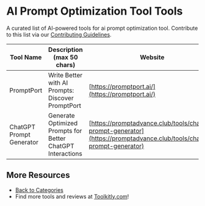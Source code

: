# AI Prompt Optimization Tool Tools

A curated list of AI-powered tools for ai prompt optimization tool. Contribute to this list via our [Contributing Guidelines](../CONTRIBUTING.md).

| Tool Name | Description (max 50 chars) | Website |
|-----------|----------------------------|---------|
| PromptPort | Write Better with AI Prompts: Discover PromptPort | [https://promptport.ai/](https://promptport.ai/) |
| ChatGPT Prompt Generator | Generate Optimized Prompts for Better ChatGPT Interactions | [https://promptadvance.club/tools/chatgpt-prompt-generator](https://promptadvance.club/tools/chatgpt-prompt-generator) |

## More Resources
- [Back to Categories](https://github.com/ToolkitlyAI/awesome-ai-tools/blob/master/README.md)
- Find more tools and reviews at [Toolkitly.com](https://toolkitly.com)!
